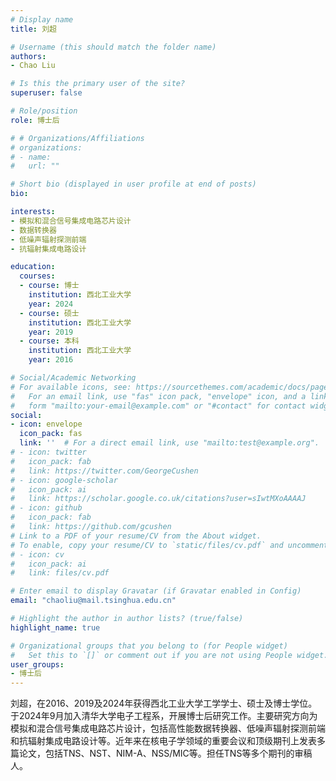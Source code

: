 ```yaml
---
# Display name
title: 刘超

# Username (this should match the folder name)
authors:
- Chao Liu

# Is this the primary user of the site?
superuser: false

# Role/position
role: 博士后

# # Organizations/Affiliations
# organizations:
# - name: 
#   url: ""

# Short bio (displayed in user profile at end of posts)
bio: 

interests:
- 模拟和混合信号集成电路芯片设计
- 数据转换器
- 低噪声辐射探测前端
- 抗辐射集成电路设计

education:
  courses:
  - course: 博士
    institution: 西北工业大学
    year: 2024
  - course: 硕士
    institution: 西北工业大学
    year: 2019   
  - course: 本科
    institution: 西北工业大学
    year: 2016

# Social/Academic Networking
# For available icons, see: https://sourcethemes.com/academic/docs/page-builder/#icons
#   For an email link, use "fas" icon pack, "envelope" icon, and a link in the
#   form "mailto:your-email@example.com" or "#contact" for contact widget.
social:
- icon: envelope
  icon_pack: fas
  link: ''  # For a direct email link, use "mailto:test@example.org".
# - icon: twitter
#   icon_pack: fab
#   link: https://twitter.com/GeorgeCushen
# - icon: google-scholar
#   icon_pack: ai
#   link: https://scholar.google.co.uk/citations?user=sIwtMXoAAAAJ
# - icon: github
#   icon_pack: fab
#   link: https://github.com/gcushen
# Link to a PDF of your resume/CV from the About widget.
# To enable, copy your resume/CV to `static/files/cv.pdf` and uncomment the lines below.
# - icon: cv
#   icon_pack: ai
#   link: files/cv.pdf

# Enter email to display Gravatar (if Gravatar enabled in Config)
email: "chaoliu@mail.tsinghua.edu.cn"

# Highlight the author in author lists? (true/false)
highlight_name: true

# Organizational groups that you belong to (for People widget)
#   Set this to `[]` or comment out if you are not using People widget.
user_groups:
- 博士后
---
```


刘超，在2016、2019及2024年获得西北工业大学工学学士、硕士及博士学位。于2024年9月加入清华大学电子工程系，开展博士后研究工作。主要研究方向为模拟和混合信号集成电路芯片设计，包括高性能数据转换器、低噪声辐射探测前端和抗辐射集成电路设计等。近年来在核电子学领域的重要会议和顶级期刊上发表多篇论文，包括TNS、NST、NIM-A、NSS/MIC等。担任TNS等多个期刊的审稿人。